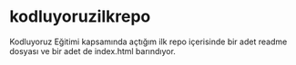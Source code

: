 # kodluyoruzilkrepo
Kodluyoruz Eğitimi kapsamında açtığım ilk repo içerisinde bir adet readme dosyası ve bir adet de index.html barındıyor.
